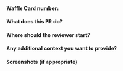 #### Waffle Card number:

#### What does this PR do?

#### Where should the reviewer start?

#### Any additional context you want to provide?

#### Screenshots (if appropriate)
